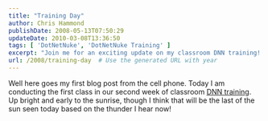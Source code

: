 ```yaml
---
title: "Training Day"
author: Chris Hammond
publishDate: 2008-05-13T07:50:29
updateDate: 2010-03-08T13:36:50
tags: [ 'DotNetNuke', 'DotNetNuke Training' ]
excerpt: "Join me for an exciting update on my classroom DNN training! Follow along as I kick off the second week with an early morning sunrise and thunderstorm."
url: /2008/training-day  # Use the generated URL with year
---
```

<p>Well here goes my first blog post from the cell phone. Today I am conducting the first class in our second week of classroom <a href="https://www.dotnetnuke.com/Products/DotNetNukeTraining/tabid/1299/Default.aspx">DNN training</a>. Up bright and early to the sunrise, though I think that will be the last of the sun seen today based on the thunder I hear now!</p>

